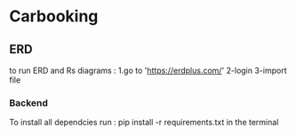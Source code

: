 # Carbooking
## ERD
to run ERD and Rs diagrams :
1.go to 'https://erdplus.com/'
2-login
3-import file


### Backend

To install all dependcies 
 run : pip install -r requirements.txt in the terminal


